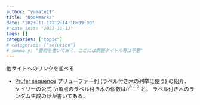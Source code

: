 ```yaml
---
author: "yamate11"
title: "Bookmarks"
date: "2023-11-12T12:14:18+09:00"
# date_init: "2023-11-12"
tags: []
categories: ["topic"]
# categories: ["solution"]
# summary: "要約を書いておく．ここには問題タイトル等は不要" 
---
```


他サイトへのリンクを並べる

* [Pr&uuml;fer sequence](https://kyopro.hateblo.jp/entry/2019/01/16/200456)
  プリューファー列 (ラベル付き木の列挙に使う) の紹介．
  ケイリーの公式 ($n$頂点のラベル付き木の個数は$n^{n-2}$ と，
  ラベル付き木のランダム生成の話が書いてある．
  